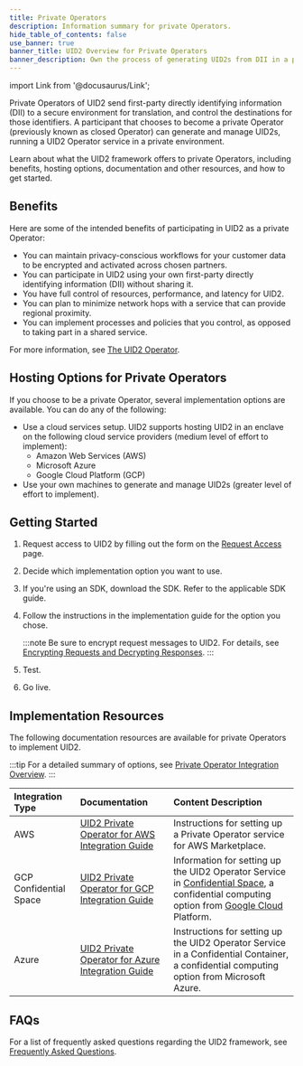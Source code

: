 ```yaml
---
title: Private Operators
description: Information summary for private Operators.
hide_table_of_contents: false
use_banner: true
banner_title: UID2 Overview for Private Operators
banner_description: Own the process of generating UID2s from DII in a private environment.
---
```


import Link from '@docusaurus/Link';

Private Operators of UID2 send first-party <Link href="../ref-info/glossary-uid#gl-dii">directly identifying information (DII)</Link> to a secure environment for translation, and control the destinations for those identifiers. A participant that chooses to become a private Operator (previously known as closed Operator) can generate and manage UID2s, running a UID2 Operator service in a private environment.

Learn about what the UID2 framework offers to private Operators, including benefits, hosting options, documentation and other resources, and how to get started.

## Benefits

Here are some of the intended benefits of participating in UID2 as a private Operator:
- You can maintain privacy-conscious workflows for your customer data to be encrypted and activated across chosen partners.
- You can participate in UID2 using your own first-party <Link href="../ref-info/glossary-uid#gl-dii">directly identifying information (DII)</Link> without sharing it.
- You have full control of resources, performance, and latency for UID2.
- You can plan to minimize network hops with a service that can provide regional proximity.
- You can implement processes and policies that you control, as opposed to taking part in a shared service.

For more information, see [The UID2 Operator](../ref-info/ref-operators-public-private.md).

## Hosting Options for Private Operators

If you choose to be a private Operator, several implementation options are available. You can do any of the following:

- Use a cloud services setup. UID2 supports hosting UID2 in an <Link href="../ref-info/glossary-uid#gl-enclave">enclave</Link> on the following cloud service providers (medium level of effort to implement):
  - Amazon Web Services (AWS)
  - Microsoft Azure
  - Google Cloud Platform (GCP)
- Use your own machines to generate and manage UID2s (greater level of effort to implement).

## Getting Started

1. Request access to UID2 by filling out the form on the [Request Access](/request-access) page.
2. Decide which implementation option you want to use.
3. If you're using an SDK, download the SDK. Refer to the applicable SDK guide.
4. Follow the instructions in the implementation guide for the option you chose.

   :::note
   Be sure to encrypt request messages to UID2. For details, see [Encrypting Requests and Decrypting Responses](../getting-started/gs-encryption-decryption.md).
   :::
5. Test.
6. Go live.

## Implementation Resources

The following documentation resources are available for private Operators to implement UID2.

:::tip
For a detailed summary of options, see [Private Operator Integration Overview](../guides/integration-options-private-operator.md).
:::

| Integration Type| Documentation | Content Description |
| :--- | :--- | :--- |
| AWS | [UID2 Private Operator for AWS Integration Guide](../guides/operator-guide-aws-marketplace.md) | Instructions for setting up a Private Operator service for AWS Marketplace. |
| GCP Confidential Space | [UID2 Private Operator for GCP Integration Guide](../guides/operator-private-gcp-confidential-space.md) | Information for setting up the UID2 Operator Service in [Confidential Space](https://cloud.google.com/confidential-computing#confidential-space), a confidential computing option from [Google Cloud](https://cloud.google.com/docs/overview/) Platform. |
| Azure | [UID2 Private Operator for Azure Integration Guide](../guides/operator-guide-azure-enclave.md) | Instructions for setting up the UID2 Operator Service in a Confidential Container, a confidential computing option from Microsoft Azure. |

## FAQs

For a list of frequently asked questions regarding the UID2 framework, see [Frequently Asked Questions](../getting-started/gs-faqs.md).
